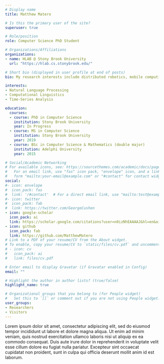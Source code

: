 ```yaml
---
# Display name
title: Matthew Matero

# Is this the primary user of the site?
superuser: true

# Role/position
role: Computer Science PhD Student

# Organizations/Affiliations
organizations:
- name: HLAB @ Stony Brook University
  url: "https://hlab.cs.stonybrook.edu/"

# Short bio (displayed in user profile at end of posts)
bio: My research interests include distributed robotics, mobile computing and programmable matter.

interests:
- Natural Language Processing
- Computational Linguistics
- Time-Series Analysis

education:
  courses:
  - course: PhD in Computer Science
    institution: Stony Brook University
    year: In Progress
  - course: MS in Computer Science
    institution: Stony Brook University
    year: 2019
  - course: BSc in Computer Science & Mathematics (double major)
    institution: Adelphi University
    year: 2015

# Social/Academic Networking
# For available icons, see: https://sourcethemes.com/academic/docs/page-builder/#icons
#   For an email link, use "fas" icon pack, "envelope" icon, and a link in the
#   form "mailto:your-email@example.com" or "#contact" for contact widget.
social:
#- icon: envelope
#  icon_pack: fas
#  link: '/#contact'  # For a direct email link, use "mailto:test@example.org".
#- icon: twitter
#  icon_pack: fab
#  link: https://twitter.com/GeorgeCushen
- icon: google-scholar
  icon_pack: ai
  link: https://scholar.google.com/citations?user=n0izNhEAAAAJ&hl=en&oi=ao
- icon: github
  icon_pack: fab
  link: https://github.com/MatthewMatero
# Link to a PDF of your resume/CV from the About widget.
# To enable, copy your resume/CV to `static/files/cv.pdf` and uncomment the lines below.
# - icon: cv
#   icon_pack: ai
#   link: files/cv.pdf

# Enter email to display Gravatar (if Gravatar enabled in Config)
email: ""

# Highlight the author in author lists? (true/false)
highlight_name: true

# Organizational groups that you belong to (for People widget)
#   Set this to `[]` or comment out if you are not using People widget.
user_groups:
- Researchers
- Visitors
---
```


Lorem ipsum dolor sit amet, consectetur adipiscing elit, sed do eiusmod tempor incididunt ut labore et dolore magna aliqua. Ut enim ad minim veniam, quis nostrud exercitation ullamco laboris nisi ut aliquip ex ea commodo consequat. Duis aute irure dolor in reprehenderit in voluptate velit esse cillum dolore eu fugiat nulla pariatur. Excepteur sint occaecat cupidatat non proident, sunt in culpa qui officia deserunt mollit anim id est laborum.

